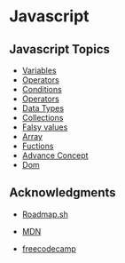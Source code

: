 <h1> Javascript </h1>

<h2> Javascript Topics </h2>


- [Variables](js/Variables.md)
- [Operators](js/Operators.md)
- [Conditions](js/Conditions.md)
- [Operators](js/Operators.md)
- [Data Types](js/DataTypes.md)
- [Collections](js/collections.md)
- [Falsy values](js/Falsy.md)
- [Array](js/Array.md)
- [Fuctions](js/function.md)
- [Advance Concept](js/Advance_concept.md)
- [Dom](js/DOM.md)



<h2>Acknowledgments</h2>

- [Roadmap.sh](https://roadmap.sh/javascript)
- [MDN](https://developer.mozilla.org/en-US/docs/Web/JavaScript/Guide)
- [freecodecamp](https://www.freecodecamp.org/)

    <!-- <li>Variables</li>
    <li>Data Types</li>
    <li>Operators</li>
    <li>Conditions</li>
    <li>Ternary operators</li>
    <li>Switch cases</li>
    <li>Value Comparison Operators</li>
    <li>Coercion</li>
    <li>Falsy values</li>
    <li>Fuctions</li> -->
    <!-- <li>Context</li> -->
    <!-- <li>Scopes</li> -->
    <!-- <li>This</li> -->
    <!-- <li>Array: methods</li> -->
    <!-- <li>Callback</li> -->
    <!-- <li>Arrow functions</li> -->
    <!-- <li>Fill</li>
    <li>Fliter</li>
    <li>Slice: start is include, end is excluded</li>
    <li>Splice</li> -->
    <!-- <li>objects</li> -->
    <!-- <li>For</li>
    <li>while</li>
    <li>do while</li>
    <li>foreach</li>
    <li>forof</li>
    <li>forin</li> -->
    <!-- <li>DOM</li>
    <li>DOM Methods</li> -->
    <!-- <li>window methods</li> -->
    <!-- <li>Event listener</li> -->
    <!-- <li>new keyword</li> -->
    <!-- <li>proto</li> -->
    <!-- <li>window object</li> -->
    <!-- <li>Anonymous Function</li> -->
    <!-- <li>Lexical scoping</li> -->
    <!-- <li>Closure</li> -->
    <!-- <li>bind</li>
    <li>call</li>  -->
    <!-- <li>Text Node</li> -->
    <!-- <li>Scope</li> -->
    <!-- <li>Template literals </li> -->
    <!-- <li>maps</li> -->
    <!-- <li>Spread and REST operators</li> -->
    <!-- <li>Classes</li> -->
    <!-- <li>module exports</li> -->
    <!-- <li>getters and setters</li> -->
    <!-- <li>Inheritance</li> -->
    <!-- <li>Event loop </li> -->
    <!-- <li>async and await</li> -->
    <!-- <li>promis</li> -->
